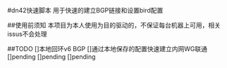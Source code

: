 #dn42快速脚本
用于快速的建立BGP链接和设置bird配置

##使用前须知
本项目为本人使用为目的驱动的，不保证每台机器上可用，相关issus不会处理

##TODO
[]本地回环v6 BGP
[]通过本地保存的配置快速建立内网WG联通
[]pending
[]pending
[]pending
